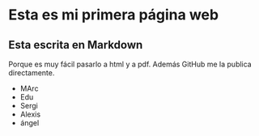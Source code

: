 # Esta es mi primera página web

## Esta escrita en Markdown

Porque es muy fácil pasarlo a html y a pdf.
Además GitHub me la publica directamente.

- MArc
- Edu
- Sergi
- Alexis
- ángel





